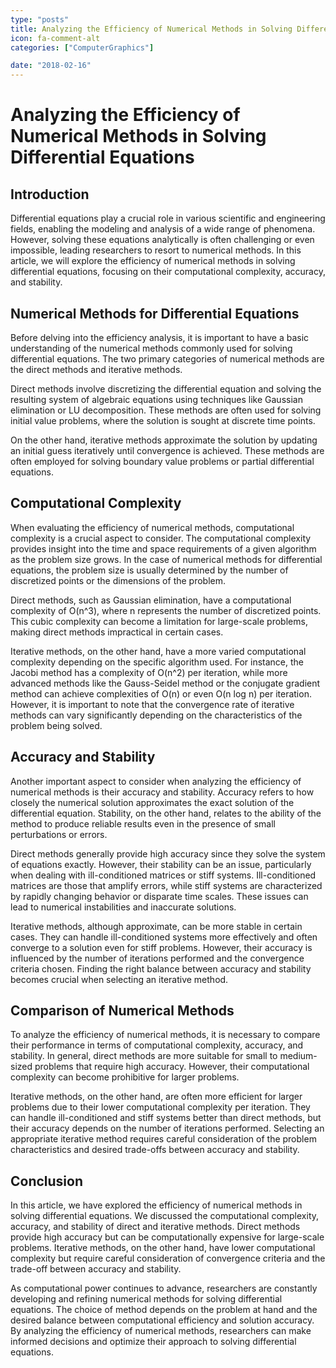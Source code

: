 ```yaml
---
type: "posts"
title: Analyzing the Efficiency of Numerical Methods in Solving Differential Equations
icon: fa-comment-alt
categories: ["ComputerGraphics"]

date: "2018-02-16"
---
```


# Analyzing the Efficiency of Numerical Methods in Solving Differential Equations

## Introduction

Differential equations play a crucial role in various scientific and engineering fields, enabling the modeling and analysis of a wide range of phenomena. However, solving these equations analytically is often challenging or even impossible, leading researchers to resort to numerical methods. In this article, we will explore the efficiency of numerical methods in solving differential equations, focusing on their computational complexity, accuracy, and stability.

## Numerical Methods for Differential Equations

Before delving into the efficiency analysis, it is important to have a basic understanding of the numerical methods commonly used for solving differential equations. The two primary categories of numerical methods are the direct methods and iterative methods.

Direct methods involve discretizing the differential equation and solving the resulting system of algebraic equations using techniques like Gaussian elimination or LU decomposition. These methods are often used for solving initial value problems, where the solution is sought at discrete time points.

On the other hand, iterative methods approximate the solution by updating an initial guess iteratively until convergence is achieved. These methods are often employed for solving boundary value problems or partial differential equations.

## Computational Complexity

When evaluating the efficiency of numerical methods, computational complexity is a crucial aspect to consider. The computational complexity provides insight into the time and space requirements of a given algorithm as the problem size grows. In the case of numerical methods for differential equations, the problem size is usually determined by the number of discretized points or the dimensions of the problem.

Direct methods, such as Gaussian elimination, have a computational complexity of O(n^3), where n represents the number of discretized points. This cubic complexity can become a limitation for large-scale problems, making direct methods impractical in certain cases.

Iterative methods, on the other hand, have a more varied computational complexity depending on the specific algorithm used. For instance, the Jacobi method has a complexity of O(n^2) per iteration, while more advanced methods like the Gauss-Seidel method or the conjugate gradient method can achieve complexities of O(n) or even O(n log n) per iteration. However, it is important to note that the convergence rate of iterative methods can vary significantly depending on the characteristics of the problem being solved.

## Accuracy and Stability

Another important aspect to consider when analyzing the efficiency of numerical methods is their accuracy and stability. Accuracy refers to how closely the numerical solution approximates the exact solution of the differential equation. Stability, on the other hand, relates to the ability of the method to produce reliable results even in the presence of small perturbations or errors.

Direct methods generally provide high accuracy since they solve the system of equations exactly. However, their stability can be an issue, particularly when dealing with ill-conditioned matrices or stiff systems. Ill-conditioned matrices are those that amplify errors, while stiff systems are characterized by rapidly changing behavior or disparate time scales. These issues can lead to numerical instabilities and inaccurate solutions.

Iterative methods, although approximate, can be more stable in certain cases. They can handle ill-conditioned systems more effectively and often converge to a solution even for stiff problems. However, their accuracy is influenced by the number of iterations performed and the convergence criteria chosen. Finding the right balance between accuracy and stability becomes crucial when selecting an iterative method.

## Comparison of Numerical Methods

To analyze the efficiency of numerical methods, it is necessary to compare their performance in terms of computational complexity, accuracy, and stability. In general, direct methods are more suitable for small to medium-sized problems that require high accuracy. However, their computational complexity can become prohibitive for larger problems.

Iterative methods, on the other hand, are often more efficient for larger problems due to their lower computational complexity per iteration. They can handle ill-conditioned and stiff systems better than direct methods, but their accuracy depends on the number of iterations performed. Selecting an appropriate iterative method requires careful consideration of the problem characteristics and desired trade-offs between accuracy and stability.

## Conclusion

In this article, we have explored the efficiency of numerical methods in solving differential equations. We discussed the computational complexity, accuracy, and stability of direct and iterative methods. Direct methods provide high accuracy but can be computationally expensive for large-scale problems. Iterative methods, on the other hand, have lower computational complexity but require careful consideration of convergence criteria and the trade-off between accuracy and stability.

As computational power continues to advance, researchers are constantly developing and refining numerical methods for solving differential equations. The choice of method depends on the problem at hand and the desired balance between computational efficiency and solution accuracy. By analyzing the efficiency of numerical methods, researchers can make informed decisions and optimize their approach to solving differential equations.
